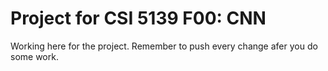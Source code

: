 # Project for CSI 5139 F00: CNN

Working here for the project. Remember to push every change afer you do some work.
